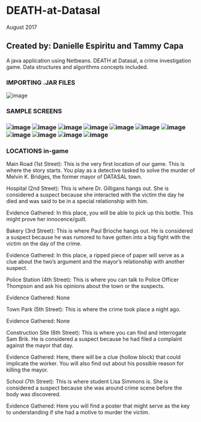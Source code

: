 # DEATH-at-Datasal
August 2017 <br />
<h2>Created by: Danielle Espiritu and Tammy Capa<br /></h2>

A java application using Netbeans. DEATH at Datasal, a crime investigation game. Data structures and algorithms concepts included.  <br />

<h3> IMPORTING .JAR FILES </h3>

![image](https://user-images.githubusercontent.com/28699887/54470859-77d6dc80-47ea-11e9-93c4-f41dae30832f.png)

<h3>SAMPLE SCREENS<h3/>

![image](https://user-images.githubusercontent.com/28699887/54470900-224eff80-47eb-11e9-874b-cb5b8a54badc.png)
![image](https://user-images.githubusercontent.com/28699887/54470903-2aa73a80-47eb-11e9-8475-41d9f314bc3d.png)
![image](https://user-images.githubusercontent.com/28699887/54470906-34c93900-47eb-11e9-9e36-a6131ae57aea.png)
![image](https://user-images.githubusercontent.com/28699887/54470916-5f1af680-47eb-11e9-93f7-79fee61ddc85.png)
![image](https://user-images.githubusercontent.com/28699887/54470936-a0130b00-47eb-11e9-810a-bba1448458d8.png)
![image](https://user-images.githubusercontent.com/28699887/54470944-adc89080-47eb-11e9-972f-b29d3de07c3e.png)
![image](https://user-images.githubusercontent.com/28699887/54470948-bc16ac80-47eb-11e9-9c49-64679db3aa6d.png)
![image](https://user-images.githubusercontent.com/28699887/54470967-fa13d080-47eb-11e9-8d10-3595fbcc0187.png)
![image](https://user-images.githubusercontent.com/28699887/54470975-1adc2600-47ec-11e9-8b65-e77a70d0123c.png)
![image](https://user-images.githubusercontent.com/28699887/54470979-2596bb00-47ec-11e9-9380-6bcaa975d086.png)
![image](https://user-images.githubusercontent.com/28699887/54470983-2e878c80-47ec-11e9-8f6f-3a5600bce3b5.png)




<h3>LOCATIONS in-game</h3>

Main Road (1st Street): This is the very first location of our game. This is where the story starts. You play as a detective tasked to solve the murder of Melvin K. Bridges, the former mayor of DATASAL town.

Hospital (2nd Street): This is where Dr. Gilligans hangs out. She is considered a suspect because she interacted with the victim the day he died and was said to be in a special relationship with him.

Evidence Gathered: In this place, you will be able to pick up this bottle. This might prove her innocence/guilt.

Bakery (3rd Street): This is where Paul Brioche hangs out. He is considered a suspect because he was rumored to have gotten into a big fight with the victim on the day of the crime.

Evidence Gathered: In this place, a ripped piece of paper will serve as a clue about the two’s argument and the mayor’s relationship with another suspect.

Police Station (4th Street): This is where you can talk to Police Officer Thompson and ask his opinions about the town or the suspects.

Evidence Gathered: None

Town Park (5th Street): This is where the crime took place a night ago.

Evidence Gathered: None

Construction Site (6th Street): This is where you can find and interrogate Sam Brik. He is considered a suspect because he had filed a complaint against the mayor that day.

Evidence Gathered: Here, there will be a clue (hollow block) that could implicate the worker. You will also find out about his possible reason for killing the mayor.

School (7th Street): This is where student Lisa Simmons is. She is considered a suspect because she was around crime scene before the body was discovered.

Evidence Gathered: Here you will find a poster that might serve as the key to understanding if she had a motive to murder the victim.
